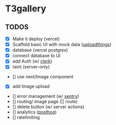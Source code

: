 # T3gallery

## TODOS

- [x] Make it deploy (vercel)
- [x] Scaffold basic UI with mock data ([uploadthings](https://uploadthing.com/))
- [x] database (vercel postgres)
- [x] connect database to UI
- [x] add Auth (w/ [clerk](https://clerk.com/))
- [x] taint (server-only)
- [] use next/Image component
- [x] add Image upload
- [] error management (w/ [sentry](https://sentry.io/))
- [] routing/ image page (|| route)
- [] delete button (w/ server actions)
- [] analytics ([posthog](https://posthog.com/))
- [] ratelimiting
